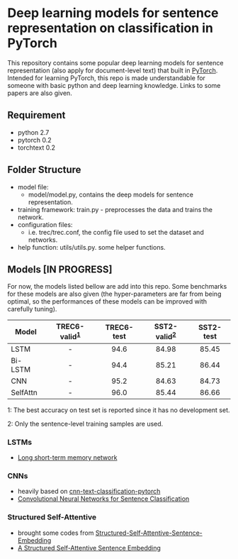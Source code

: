 # Deep learning models for sentence representation on classification in PyTorch

This repository contains some popular deep learning models for sentence representation (also apply for document-level text) that built in [PyTorch](http://pytorch.org/). Intended for learning PyTorch, this repo is made understandable for someone with basic python and deep learning knowledge. Links to some papers are also given.

## Requirement
* python 2.7
* pytorch 0.2
* torchtext 0.2

## Folder Structure
* model file:
   * model/model.py, contains the deep models for sentence representation.
* training framework: train.py - preprocesses the data and trains the network.
* configuration files:
   * i.e. trec/trec.conf, the config file used to set the dataset and networks.
* help function: utils/utils.py. some helper functions.

## Models [IN PROGRESS]

For now, the models listed bellow are add into this repo. Some benchmarks for these models are also given (the hyper-parameters are far from being optimal, so the performances of these models can be improved with carefully tuning).


|   Model     |  TREC6-valid<sup>[1](#foottime)</sup> | TREC6-test  |   SST2-valid<sup>[2](#foottime)</sup>   |    SST2-test   |
| ------------|   :----:   | :----------: | :--------: | :----------: |
|   LSTM      |      -     |     94.6     |   84.98    |    85.45     |
|   Bi-LSTM   |      -     |     94.4     |   85.21    |    86.44     |
|   CNN       |      -     |     95.2     |   84.63    |    84.73     |
|   SelfAttn  |      -     |     96.0     |   85.44    |    86.66     |


<a name="foottime">1</a>: The best accuracy on test set is reported since it has no development set.

<a name="foottime">2</a>: Only the sentence-level training samples are used.

### LSTMs
* [Long short-term memory network](http://web.eecs.utk.edu/~itamar/courses/ECE-692/Bobby_paper1.pdf)

### CNNs
* heavily based on [cnn-text-classification-pytorch](https://github.com/Shawn1993/cnn-text-classification-pytorch)
* [Convolutional Neural Networks for Sentence Classification](https://arxiv.org/pdf/1408.5882.pdf)

### Structured Self-Attentive
* brought some codes from [Structured-Self-Attentive-Sentence-Embedding](https://github.com/ExplorerFreda/Structured-Self-Attentive-Sentence-Embedding)
* [A Structured Self-Attentive Sentence Embedding](https://arxiv.org/pdf/1703.03130.pdf)
